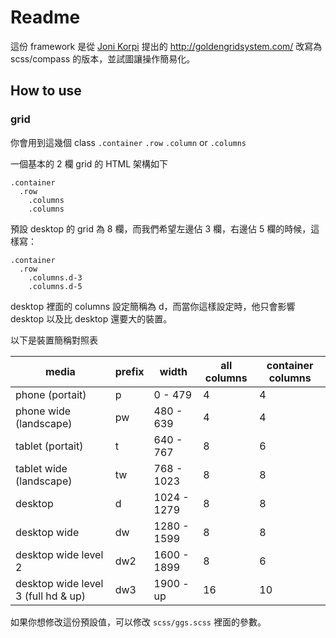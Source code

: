 # Readme

這份 framework 是從 [Joni Korpi](http://jonikorpi.com/) 提出的 http://goldengridsystem.com/ 改寫為 scss/compass 的版本，並試圖讓操作簡易化。

## How to use

### grid

你會用到這幾個 class
``.container`` ``.row`` ``.column`` or ``.columns``

一個基本的 2 欄 grid 的 HTML 架構如下

    .container
      .row
        .columns
        .columns

預設 desktop 的 grid 為 8 欄，而我們希望左邊佔 3 欄，右邊佔 5 欄的時候，這樣寫：

    .container
      .row
        .columns.d-3
        .columns.d-5

desktop 裡面的 columns 設定簡稱為 d，而當你這樣設定時，他只會影響 desktop 以及比 desktop 還要大的裝置。

以下是裝置簡稱對照表

| media                              | prefix | width       | all columns | container columns |
|------------------------------------|--------|-------------|-------------|-------------------|
| phone (portait)                    | p      | 0 - 479     | 4           | 4                 |
| phone wide (landscape)             | pw     | 480 - 639   | 4           | 4                 |
| tablet (portait)                   | t      | 640 - 767   | 8           | 6                 |
| tablet wide (landscape)            | tw     | 768 - 1023  | 8           | 8                 |
| desktop                            | d      | 1024 - 1279 | 8           | 8                 |
| desktop wide                       | dw     | 1280 - 1599 | 8           | 8                 |
| desktop wide level 2               | dw2    | 1600 - 1899 | 8           | 6                 |
| desktop wide level 3 (full hd & up)| dw3    | 1900 - up   | 16          | 10                |

如果你想修改這份預設值，可以修改 ``scss/ggs.scss`` 裡面的參數。

